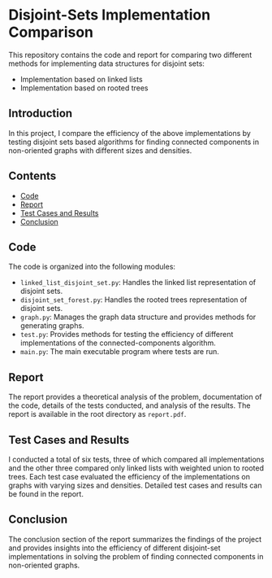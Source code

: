 # Disjoint-Sets Implementation Comparison

This repository contains the code and report for comparing two different methods for implementing data structures for disjoint sets: 
- Implementation based on linked lists
- Implementation based on rooted trees

## Introduction

In this project, I compare the efficiency of the above implementations by testing disjoint sets based algorithms for finding connected components in non-oriented graphs with different sizes and densities.

## Contents

- [Code](#code)
- [Report](#report)
- [Test Cases and Results](#test-cases-and-results)
- [Conclusion](#conclusion)

## Code

The code is organized into the following modules:
- `linked_list_disjoint_set.py`: Handles the linked list representation of disjoint sets.
- `disjoint_set_forest.py`: Handles the rooted trees representation of disjoint sets.
- `graph.py`: Manages the graph data structure and provides methods for generating graphs.
- `test.py`: Provides methods for testing the efficiency of different implementations of the connected-components algorithm.
- `main.py`: The main executable program where tests are run.

## Report

The report provides a theoretical analysis of the problem, documentation of the code, details of the tests conducted, and analysis of the results. The report is available in the root directory as `report.pdf`.

## Test Cases and Results

I conducted a total of six tests, three of which compared all implementations and the other three compared only linked lists with weighted union to rooted trees. Each test case evaluated the efficiency of the implementations on graphs with varying sizes and densities. Detailed test cases and results can be found in the report.

## Conclusion

The conclusion section of the report summarizes the findings of the project and provides insights into the efficiency of different disjoint-set implementations in solving the problem of finding connected components in non-oriented graphs.

